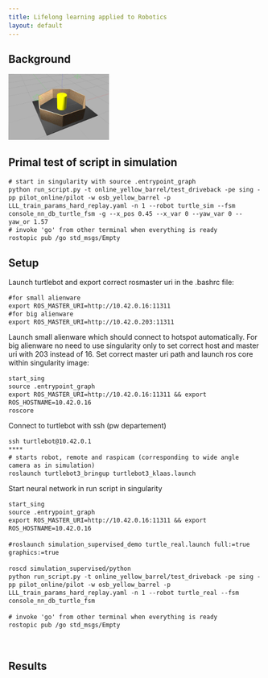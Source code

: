 ```yaml
---
title: Lifelong learning applied to Robotics
layout: default
---
```


## Background


<img src="/imgs/18-10/18-10-19_osb_yellow_barrel_world.jpg" alt="osb_yellow_barrel.world" style="width: 200px;"/>


## Primal test of script in simulation

```
# start in singularity with source .entrypoint_graph
python run_script.py -t online_yellow_barrel/test_driveback -pe sing -pp pilot_online/pilot -w osb_yellow_barrel -p LLL_train_params_hard_replay.yaml -n 1 --robot turtle_sim --fsm console_nn_db_turtle_fsm -g --x_pos 0.45 --x_var 0 --yaw_var 0 --yaw_or 1.57 
# invoke 'go' from other terminal when everything is ready
rostopic pub /go std_msgs/Empty
```


## Setup

Launch turtlebot and export correct rosmaster uri in the .bashrc file:

```
#for small alienware
export ROS_MASTER_URI=http://10.42.0.16:11311
#for big alienware
export ROS_MASTER_URI=http://10.42.0.203:11311
```

Launch small alienware which should connect to hotspot automatically. 
For big alienware no need to use singularity only to set correct host and master uri with 203 instead of 16.
Set correct master uri path and launch ros core within singularity image:

```
start_sing
source .entrypoint_graph
export ROS_MASTER_URI=http://10.42.0.16:11311 && export ROS_HOSTNAME=10.42.0.16
roscore
```

Connect to turtlebot with ssh (pw departement)
```
ssh turtlebot@10.42.0.1
****
# starts robot, remote and raspicam (corresponding to wide angle camera as in simulation)
roslaunch turtlebot3_bringup turtlebot3_klaas.launch
```

Start neural network in run script in singularity

```
start_sing
source .entrypoint_graph
export ROS_MASTER_URI=http://10.42.0.16:11311 && export ROS_HOSTNAME=10.42.0.16

#roslaunch simulation_supervised_demo turtle_real.launch full:=true graphics:=true

roscd simulation_supervised/python
python run_script.py -t online_yellow_barrel/test_driveback -pe sing -pp pilot_online/pilot -w osb_yellow_barrel -p LLL_train_params_hard_replay.yaml -n 1 --robot turtle_real --fsm console_nn_db_turtle_fsm

# invoke 'go' from other terminal when everything is ready
rostopic pub /go std_msgs/Empty



``` 

## Results